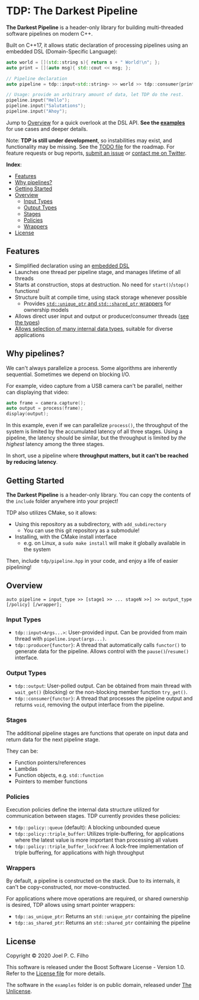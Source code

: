 # TDP: The Darkest Pipeline

**The Darkest Pipeline** is a header-only library for building multi-threaded software pipelines on modern C++.

Built on C++17, it allows static declaration of processing pipelines using an embedded DSL (Domain-Specific Language):

```c++
auto world = [](std::string s){ return s + " World!\n"; };
auto print = [](auto msg){ std::cout << msg; };

// Pipeline declaration
auto pipeline = tdp::input<std::string> >> world >> tdp::consumer{print};

// Usage: provide an arbitrary amount of data, let TDP do the rest.
pipeline.input("Hello");
pipeline.input("Salutations");
pipeline.input("Ahoy");
```

Jump to [Overview](#overview) for a quick overlook at the DSL API. **See the [examples](examples/README.md)** for use cases and deeper details.

Note: **TDP is still under development**, so instabilities may exist, and functionality may be missing. See the [TODO file](TODO.md) for the roadmap. For feature requests or bug reports, [submit an issue](https://github.com/JoelFilho/TDP/issues/new) or [contact me on Twitter](https://twitter.com/_JoelFilho).

**Index**:

- [Features](#features)
- [Why pipelines?](#why-pipelines)
- [Getting Started](#getting-started)
- [Overview](#overview)
  - [Input Types](#input-types)
  - [Output Types](#output-types)
  - [Stages](#stages)
  - [Policies](#policies)
  - [Wrappers](#wrappers)
- [License](#license)

## Features

* Simplified declaration using an [embedded DSL](#overview)
* Launches one thread per pipeline stage, and manages lifetime of all threads
* Starts at construction, stops at destruction. No need for `start()`/`stop()` functions!
* Structure built at compile time, using stack storage whenever possible
  * Provides [`std::unique_ptr` and `std::shared_ptr` wrappers](#wrappers) for ownership models
* Allows direct user input and output or producer/consumer threads ([see the types](#input-types))
* [Allows selection of many internal data types](#policies), suitable for diverse applications

## Why pipelines?

We can't always parallelize a process. Some algorithms are inherently sequential. Sometimes we depend on blocking I/O.

For example, video capture from a USB camera can't be parallel, neither can displaying that video:

```c++
auto frame = camera.capture();
auto output = process(frame);
display(output);
```

In this example, even if we can parallelize `process()`, the throughput of the system is limited by the accumulated latency of all three stages.
Using a pipeline, the latency should be similar, but the throughput is limited by _the highest_ latency among the three stages.

In short, use a pipeline where **throughput matters, but it can't be reached by reducing latency**.

## Getting Started

**The Darkest Pipeline** is a header-only library. You can copy the contents of the `include` folder anywhere into your project!

TDP also utilizes CMake, so it allows:

* Using this repository as a subdirectory, with `add_subdirectory`
  * You can use this git repository as a submodule!
* Installing, with the CMake install interface
  * e.g. on Linux, a `sudo make install` will make it globally available in the system

Then, include `tdp/pipeline.hpp` in your code, and enjoy a life of easier pipelining!

## Overview

    auto pipeline = input_type >> [stage1 >> ... stageN >>] >> output_type [/policy] [/wrapper];

### Input Types

* `tdp::input<Args...>`: User-provided input. Can be provided from main thread with `pipeline.input(args...)`.
* `tdp::producer{functor}`: A thread that automatically calls `functor()` to generate data for the pipeline. Allows control with the `pause()`/`resume()` interface.

### Output Types

* `tdp::output`: User-polled output. Can be obtained from main thread with `wait_get()` (blocking) or the non-blocking member function `try_get()`.
* `tdp::consumer{functor}`: A thread that processes the pipeline output and returns `void`, removing the output interface from the pipeline.

### Stages

The additional pipeline stages are functions that operate on input data and return data for the next pipeline stage.

They can be:

* Function pointers/references
* Lambdas
* Function objects, e.g. `std::function`
* Pointers to member functions

### Policies

Execution policies define the internal data structure utilized for communication between stages. TDP currently provides these policies:

* `tdp::policy::queue` (default): A blocking unbounded queue
* `tdp::policy::triple_buffer`: Utilizes triple-buffering, for applications where the latest value is more important than processing all values
* `tdp::policy::triple_buffer_lockfree`: A lock-free implementation of triple buffering, for applications with high throughput

### Wrappers

By default, a pipeline is constructed on the stack. Due to its internals, it can't be copy-constructed, nor move-constructed.

For applications where move operations are required, or shared ownership is desired, TDP allows using smart pointer wrappers:

* `tdp::as_unique_ptr`: Returns an `std::unique_ptr` containing the pipeline
* `tdp::as_shared_ptr`: Returns an `std::shared_ptr` containing the pipeline

## License

Copyright © 2020 Joel P. C. Filho

This software is released under the Boost Software License - Version 1.0. Refer to the [License file](LICENSE.md) for more details.

The software in the `examples` folder is on public domain, released under [The Unlicense](examples/UNLICENSE.md).
